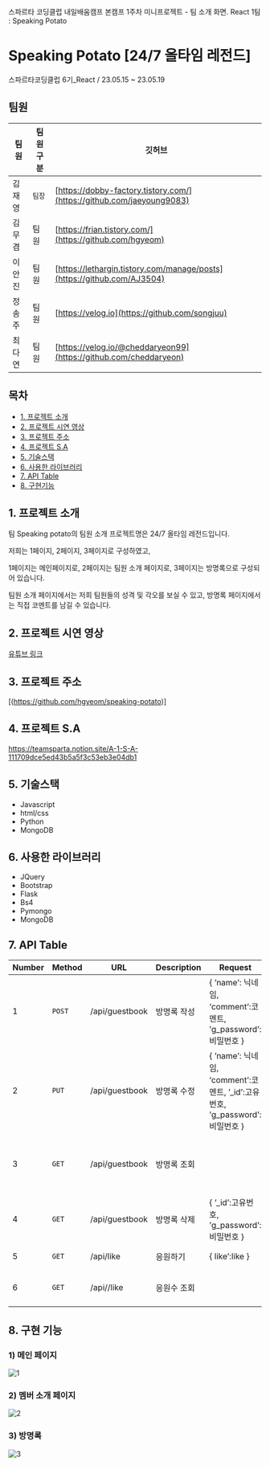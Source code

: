 스파르타 코딩클럽 내일배움캠프 본캠프 1주차 미니프로젝트 - 팀 소개 화면. React 1팀 : Speaking Potato

# Speaking Potato [24/7 올타임 레전드]

스파르타코딩클럽 6기_React / 23.05.15 ~ 23.05.19 

## 팀원

| 팀원   |  팀원구분 | 깃허브                                      | 
| ------ | -------- | ------------------------------------------- | 
| 김재영 | `팀장`   | [https://dobby-factory.tistory.com/](https://github.com/jaeyoung9083)     | 
| 김무겸 |  팀원     | [https://frian.tistory.com/](https://github.com/hgyeom) |      
| 이안진 |  팀원     | [https://lethargin.tistory.com/manage/posts](https://github.com/AJ3504) |         |
| 정송주 |  팀원     | [https://velog.io](https://github.com/songjuu)     | 
| 최다연 |  팀원     | [https://velog.io/@cheddaryeon99](https://github.com/cheddaryeon)     | 

## 목차

-   [1. 프로젝트 소개](#1-프로젝트-소개)
-   [2. 프로젝트 시연 영상](#2-프로젝트-시연-영상)
-   [3. 프로젝트 주소](#3-프로젝트-주소)
-   [4. 프로젝트 S.A](#4-프로젝트-sa)
-   [5. 기술스택](#5-기술스택)
-   [6. 사용한 라이브러리](#6-사용한-라이브러리)
-   [7. API Table](#7-api-table)
-   [8. 구현기능](#8-구현-기능)

## 1. 프로젝트 소개

팀 Speaking potato의 팀원 소개 프로젝트명은 24/7 올타임 레전드입니다. 

저희는 1페이지, 2페이지, 3페이지로 구성하였고,

1페이지는 메인페이지로, 2페이지는 팀원 소개 페이지로, 3페이지는 방명록으로 구성되어 있습니다.

팀원 소개 페이지에서는 저희 팀원들의 성격 및 각오를 보실 수 있고, 방명록 페이지에서는 직접 코멘트를 남길 수 있습니다.

## 2. 프로젝트 시연 영상
[유튜브 링크](https://youtu.be/T-_IzOmaRBU)

## 3. 프로젝트 주소

[(https://github.com/hgyeom/speaking-potato)]

## 4. 프로젝트 S.A
https://teamsparta.notion.site/A-1-S-A-111709dce5ed43b5a5f3c53eb3e04db1

## 5. 기술스택
  * Javascript
  * html/css
  * Python
  * MongoDB

## 6. 사용한 라이브러리
  * JQuery
  * Bootstrap
  * Flask
  * Bs4
  * Pymongo
  * MongoDB

## 7. API Table

| Number | Method | URL                                   | Description     | Request                                                      | Response                                                     |
| ------ | ------ | ------------------------------------- | --------------- | ------------------------------------------------------------ | ------------------------------------------------------------ |
| 1      | `POST` | /api/guestbook                          | 방명록 작성          | { ’name’: 닉네임, ‘comment’:코멘트, ’g_password’:비밀번호 } | POST /api/guestbook HTTP/1.1" 200 - { ’msg’:’방명록 저장완료’ } | 
| 2      | `PUT` | /api/guestbook                            | 방명록 수정           | { ’name’: 닉네임, ‘comment’:코멘트, ’_id’:고유번호, ’g_password’:비밀번호 }  |  PUT/api/guestbookHTTP/1.1" 200{ ‘msg’: ‘ 수정완료. } |                                
| 3      | `GET`  | /api/guestbook                            | 방명록 조회    |                   | GET /api/guestbook HTTP/1.1 200 { ’name’: 닉네임, ‘comment’:코멘트, ’_id’:고유번호, ’g_password’:게시글 비밀번호 }                                                             
| 4      | `GET`  | /api/guestbook                            | 방명록 삭제          |  { ’_id’:고유번호, ’g_password’:비밀번호 } | DELETE /api/guestbook HTTP/1.1" 200 - { ‘msg’:’삭제완료’ }                        
| 5      | `GET`  | /api/like                       | 응원하기   |  { like’:like } | PUT /api/like HTTP/1.1" 200 { ‘msg’:’💖응원 감자합니다!💖’ }
| 6      | `GET`  | /api//like                  | 응원수 조회  |       | GET /api/like HTTP/1.1" 200 - { ‘like_name’: 이름, ‘like’: 응원 수 } |


## 8. 구현 기능

### 1) 메인 페이지
![1](https://github.com/AJ3504/first-project-onalen-/assets/131579657/e23ca0d4-f9aa-4e35-b2bf-fab920018310)

### 2) 멤버 소개 페이지
![2](https://github.com/AJ3504/first-project-onalen-/assets/131579657/41d885fe-932d-493b-8947-929e1964509e)

### 3) 방명록
![3](https://github.com/AJ3504/first-project-onalen-/assets/131579657/a535fba5-f89b-4722-8f35-9b0b36548735)
